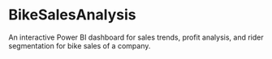 # BikeSalesAnalysis
An interactive Power BI dashboard for sales trends, profit analysis, and rider  segmentation for bike sales of a company.
